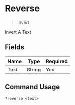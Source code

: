 # Reverse
> Invert

Invert A Text

## Fields

| Name | Type | Required |
|------|------|----------|
| Text | String | Yes |

## Command Usage
```
?reverse <text>
```